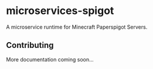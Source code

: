# microservices-spigot

A microservice runtime for Minecraft Paperspigot Servers.

## Contributing
More documentation coming soon...
